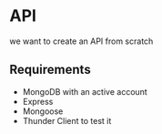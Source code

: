 # API

we want to create an API from scratch 

## Requirements

- MongoDB with an active account
- Express
- Mongoose
- Thunder Client to test it

